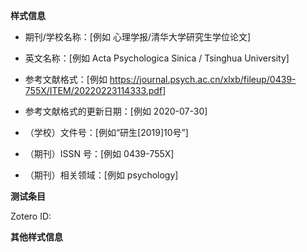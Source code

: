 <!-- 以下内容用于申请新的 CSL 样式。
如果反馈样式 bug 请删掉下列内容，并填写样式文件名、错误信息、预期结果、屏幕截图等信息。 -->

**样式信息**

<!-- 这些信息需要填写在 CSL 样式中，如果没有对应信息可以留空。 -->

- 期刊/学校名称：[例如 心理学报/清华大学研究生学位论文]

- 英文名称：[例如 Acta Psychologica Sinica / Tsinghua University]

- 参考文献格式：[例如 <https://journal.psych.ac.cn/xlxb/fileup/0439-755X/ITEM/20220223114333.pdf>]
<!-- 尽量提供**官网**的链接，或者上传官方的格式文件。 -->

- 参考文献格式的更新日期：[例如 2020-07-30]

- （学校）文件号：[例如“研生[2019]10号”]

- （期刊）ISSN 号：[例如 0439-755X]

- （期刊）相关领域：[例如 psychology]
<!-- 从以下领域中选择最接近的
anthropology, astronomy, biology, botany, chemistry, communications,
engineering, geography, geology, history, humanities, law, linguistics,
literature, math, medicine, philosophy, physics, political_science, psychology,
science, social_science, sociology, theology, zoology
-->

**测试条目**

<!-- 如果参考文献格式与 GB/T 7714 差异较大，需要将其示例文献录入 Zotero 方便我们进行测试。
  1. 加入 Zotero 群组 [Chinese CSL development](https://www.zotero.org/groups/4677213/chinese_csl_development)；
  2. 提供 Zotero ID，我们会稍后将此账号修改为 admin 权限允许编辑；
  3. 获得编辑权限后，在“期刊”或“学位论文”的 collection 中以期刊/学校名称创建 subcollection；
  4. 将期刊/学校**官方**的示例文献全部录入，没有对应网页的文献需手动录入。不要修改其他 collection 的内容。
-->

Zotero ID:

<!-- 提示：
  以下几个样式比较有代表性，可以参考其中的题录格式。
  有的期刊/学校的示例文献与其中的文献相同，可以“创建条目副本”，并添入对应的 collection。
  1. GB/T 7714—2015: <https://www.zotero.org/groups/4677213/chinese_csl_development/collections/VA6PJ95V>
  2. 《心理学报》: <https://www.zotero.org/groups/4677213/chinese_csl_development/collections/7SP7XX8X>
  3. 《中国社会科学》: <https://www.zotero.org/groups/4677213/chinese_csl_development/collections/Y7Z6YG2V>
  4. 《法学引注手册》: <https://www.zotero.org/groups/4677213/chinese_csl_development/collections/GTTN32IE>
-->

**其他样式信息**

<!-- 例如：与国标有哪些差异 -->
